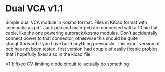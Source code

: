 # Dual VCA v1.1

Simple dual VCA module in Kosmo format.
Files in KiCad format with schematic as pdf.
Jack pcb and main pcb are connected with a 10 pin flat cable, like the one powering eurorack/kosmo modules. Don't accidentally connect power to that connector, otherwise this should be quite straightforward if you have build anything previously.
This exact version of pcb has not been tested, first version had couple of easily fixable probles that I hopefully fixed also in the kicad file.

V1.1: fixed CV-limiting diode circuit to actually do something